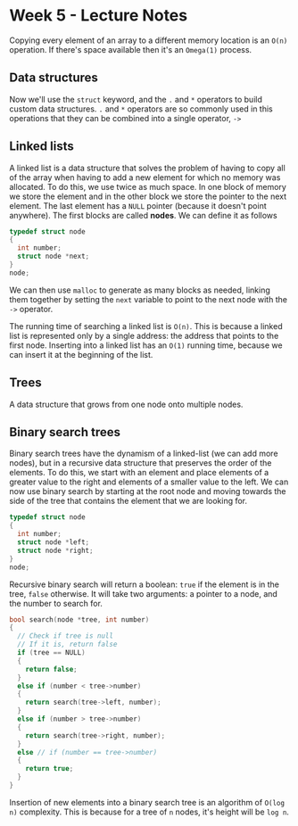 # Week 5 - Lecture Notes

Copying every element of an array to a different memory location is an `O(n)` operation. If there's space available then it's an `Omega(1)` process.

## Data structures

Now we'll use the `struct` keyword, and the `.` and `*` operators to build custom data structures. `.` and `*` operators are so commonly used in this operations that they can be combined into a single operator, `->`

## Linked lists

A linked list is a data structure that solves the problem of having to copy all of the array when having to add a new element for which no memory was allocated. To do this, we use twice as much space. In one block of memory we store the element and in the other block we store the pointer to the next element. The last element has a `NULL` pointer (because it doesn't point anywhere). The first blocks are called **nodes**. We can define it as follows

``` c
typedef struct node
{
  int number;
  struct node *next;
}
node;
```

We can then use `malloc` to generate as many blocks as needed, linking them together by setting the `next` variable to point to the next node with the `->` operator.

The running time of searching a linked list is `O(n)`. This is because a linked list is represented only by a single address: the address that points to the first node. Inserting into a linked list has an `O(1)` running time, because we can insert it at the beginning of the list.

## Trees

A data structure that grows from one node onto multiple nodes.

## Binary search trees

Binary search trees have the dynamism of a linked-list (we can add more nodes), but in a recursive data structure that preserves the order of the elements. To do this, we start with an element and place elements of a greater value to the right and elements of a smaller value to the left. We can now use binary search by starting at the root node and moving towards the side of the tree that contains the element that we are looking for.

``` c
typedef struct node
{
  int number;
  struct node *left;
  struct node *right;
}
node;
```

Recursive binary search will return a boolean: `true` if the element is in the tree, `false` otherwise. It will take two arguments: a pointer to a node, and the number to search for.

``` c
bool search(node *tree, int number)
{
  // Check if tree is null
  // If it is, return false
  if (tree == NULL)
  {
    return false;
  }
  else if (number < tree->number)
  {
    return search(tree->left, number);
  }
  else if (number > tree->number)
  {
    return search(tree->right, number);
  }
  else // if (number == tree->number)
  {
    return true;
  }
}
```

Insertion of new elements into a binary search tree is an algorithm of `O(log n)` complexity. This is because for a tree of `n` nodes, it's height will be `log n`.
